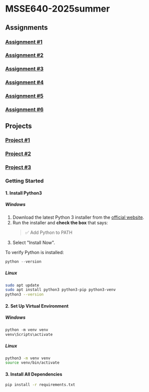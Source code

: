 # MSSE640-2025summer

## Assignments
### [Assignment #1](./week2/README.md)
### [Assignment #2](./week3/README.md)
### [Assignment #3](./week4/README.md)
### [Assignment #4](./week5/README.md)
### [Assignment #5](./week6/README.md)
### [Assignment #6](./week6/README.md)

## Projects
### [Project #1](./week2/main.py)
### [Project #2](./week4/postman_project.md)
### [Project #3](./week6/project3/README.md)

### Getting Started

#### 1. Install Python3

##### Windows

1. Download the latest Python 3 installer from the [official website](https://www.python.org/downloads/).
2. Run the installer and **check the box** that says:
   > ✅ Add Python to PATH
3. Select "Install Now".

To verify Python is installed:

```powershell
python --version
```

##### Linux

```Bash
sudo apt update
sudo apt install python3 python3-pip python3-venv
python3 --version
```

#### 2. Set Up Virtual Environment

##### Windows

```powershell
python -m venv venv
venv\Scripts\activate
```

##### Linux

```Bash
python3 -m venv venv
source venv/bin/activate
```

#### 3. Install All Dependencies

```Bash
pip install -r requirements.txt
```